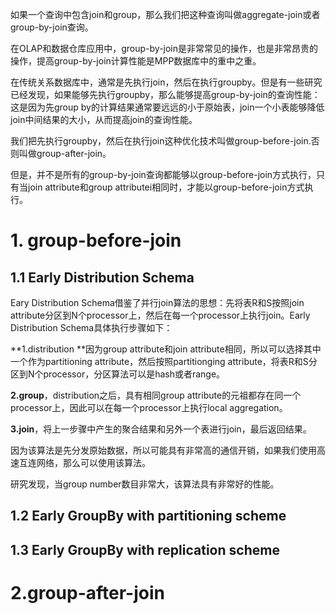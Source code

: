 如果一个查询中包含join和group，那么我们把这种查询叫做aggregate-join或者group-by-join查询。

在OLAP和数据仓库应用中，group-by-join是非常常见的操作，也是非常昂贵的操作，提高group-by-join计算性能是MPP数据库中的重中之重。

在传统关系数据库中，通常是先执行join，然后在执行groupby。但是有一些研究已经发现，如果能够先执行groupby，那么能够提高group-by-join的查询性能：这是因为先group by的计算结果通常要远远的小于原始表，join一个小表能够降低join中间结果的大小，从而提高join的查询性能。

我们把先执行groupby，然后在执行join这种优化技术叫做group-before-join.否则叫做group-after-join。

但是，并不是所有的group-by-join查询都能够以group-before-join方式执行，只有当join attribute和group attributei相同时，才能以group-before-join方式执行。

# 1. group-before-join

## 1.1 Early Distribution Schema

Eary Distribution Schema借鉴了并行join算法的思想：先将表R和S按照join attribute分区到N个processor上，然后在每一个processor上执行join。Early Distribution Schema具体执行步骤如下：

**1.distribution **因为group attribute和join attribute相同，所以可以选择其中一个作为partitioning attribute，然后按照partitionging attribute，将表R和S分区到N个processor，分区算法可以是hash或者range。

**2.group**，distribution之后，具有相同group attribute的元祖都存在同一个processor上，因此可以在每一个processor上执行local aggregation。

**3.join**，将上一步骤中产生的聚合结果和另外一个表进行join，最后返回结果。



因为该算法是先分发原始数据，所以可能具有非常高的通信开销，如果我们使用高速互连网络，那么可以使用该算法。

研究发现，当group number数目非常大，该算法具有非常好的性能。



## 1.2 Early GroupBy with partitioning scheme



## 1.3 Early GroupBy with replication scheme

# 2.group-after-join



